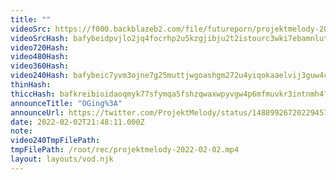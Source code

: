 ```yaml
---
title: ""
videoSrc: https://f000.backblazeb2.com/file/futureporn/projektmelody-2022-02-02.mp4
videoSrcHash: bafybeidpvjlo2jq4focrhp2u5kzgjibju2t2istourc3wki7ebamnlutuu?filename=projektmelody-chaturbate-20220202T214811Z-source.mp4
video720Hash: 
video480Hash: 
video360Hash: 
video240Hash: bafybeic7yvm3ojne7g25muttjwgoashgm272u4yiqokaaelvij3guw4c7e?filename=projektmelody-chaturbate-20220202T214811Z-240p.mp4
thinHash: 
thiccHash: bafkreibioidaoqmyk77sfymqa5fshzqwaxwpyvgw4p6mfmuvkr3intnmh4?filename=20220202T214811Z-thicc.jpg
announceTitle: "OGing%3A"
announceUrl: https://twitter.com/ProjektMelody/status/1488992672022945793
date: 2022-02-02T21:48:11.000Z
note: 
video240TmpFilePath: 
tmpFilePath: /root/rec/projektmelody-2022-02-02.mp4
layout: layouts/vod.njk
---
```

